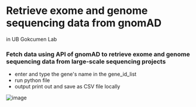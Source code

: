 # Retrieve exome and genome sequencing data from gnomAD

in UB Gokcumen Lab


### Fetch data using API of gnomAD to retrieve exome and genome sequencing data from large-scale sequencing projects
- enter and type the gene's name in the gene_id_list
- run python file
- output print out and save as CSV file locally

![image](https://user-images.githubusercontent.com/47645487/174424747-8b2fdcb7-ead7-4953-909a-412aa4161a07.png)
